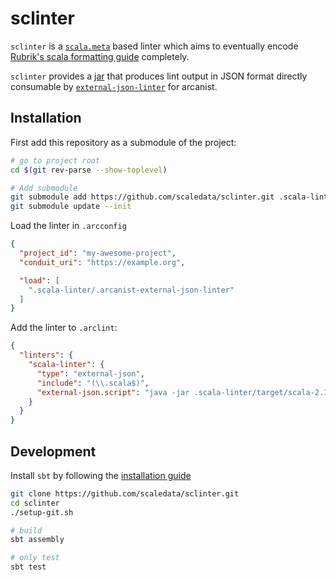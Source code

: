 # sclinter
`sclinter` is a [`scala.meta`](http://scalameta.org/) based linter which aims to 
eventually encode [Rubrik's scala formatting guide](https://goo.gl/AjwKBy)
completely.

`sclinter` provides a [jar](target/scala-2.12/scala-linter-assembly-0.1.jar)
that produces lint output in JSON format directly consumable by
[`external-json-linter`](https://github.com/ghc/arcanist-external-json-linter)
for arcanist.

## Installation
First add this repository as a submodule of the project:
```bash
# go to project root
cd $(git rev-parse --show-toplevel)

# Add submodule
git submodule add https://github.com/scaledata/sclinter.git .scala-linter
git submodule update --init
```

Load the linter in `.arcconfig`
```json
{
  "project_id": "my-awesome-project",
  "conduit_uri": "https://example.org",

  "load": [
    ".scala-linter/.arcanist-external-json-linter"
  ]
}
```

Add the linter to `.arclint`:
```json
{
  "linters": {
    "scala-linter": {
      "type": "external-json",
      "include": "(\\.scala$)",
      "external-json.script": "java -jar .scala-linter/target/scala-2.12/scala-linter-assembly-0.1.jar $1"
    }
  }
}
```

## Development
Install `sbt` by following the
[installation guide](http://www.scala-sbt.org/release/docs/Setup.html)
```bash
git clone https://github.com/scaledata/sclinter.git
cd sclinter
./setup-git.sh

# build
sbt assembly

# only test
sbt test
```
